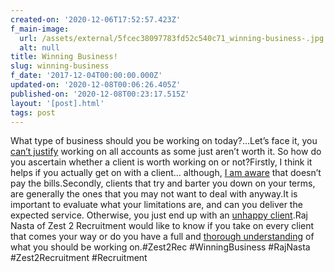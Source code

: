 ```yaml
---
created-on: '2020-12-06T17:52:57.423Z'
f_main-image:
  url: /assets/external/5fcec38097783fd52c540c71_winning-business-.jpg
  alt: null
title: Winning Business!
slug: winning-business
f_date: '2017-12-04T00:00:00.000Z'
updated-on: '2020-12-08T00:06:26.405Z'
published-on: '2020-12-08T00:23:17.515Z'
layout: '[post].html'
tags: post
---
```


What type of business should you be working on today?...Let’s face it, you [can’t justify](#) working on all accounts as some just aren’t worth it. So how do you ascertain whether a client is worth working on or not?Firstly, I think it helps if you actually get on with a client… although, [I am aware](#) that doesn’t pay the bills.Secondly, clients that try and barter you down on your terms, are generally the ones that you may not want to deal with anyway.It is important to evaluate what your limitations are, and can you deliver the expected service. Otherwise, you just end up with an [unhappy client](#).Raj Nasta of Zest 2 Recruitment would like to know if you take on every client that comes your way or do you have a full and [thorough understanding](#) of what you should be working on.#Zest2Rec #WinningBusiness #RajNasta #Zest2Recruitment #Recruitment

